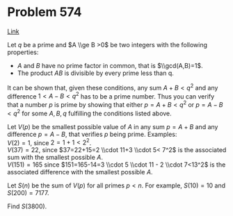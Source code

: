 # Problem 574

[Link](https://projecteuler.net/problem=574)

Let $q$ be a prime and $A \\ge B >0$ be two integers with the following properties: 

*   $A$ and $B$ have no prime factor in common, that is $\\gcd(A,B)=1$.
*   The product $AB$ is divisible by every prime less than q.

It can be shown that, given these conditions, any sum $A+B<q^2$ and any difference $1<A-B<q^2$ has to be a prime number. Thus you can verify that a number $p$ is prime by showing that either $p=A+B<q^2$ or $p=A-B<q^2$ for some $A,B,q$ fulfilling the conditions listed above.

Let $V(p)$ be the smallest possible value of $A$ in any sum $p=A+B$ and any difference $p=A-B$, that verifies $p$ being prime. Examples:  
$V(2)=1$, since $2=1+1< 2^2$.  
$V(37)=22$, since $37=22+15=2 \\cdot 11+3 \\cdot 5< 7^2$ is the associated sum with the smallest possible $A$.  
$V(151)=165$ since $151=165-14=3 \\cdot 5 \\cdot 11 - 2 \\cdot 7<13^2$ is the associated difference with the smallest possible $A$. 

Let $S(n)$ be the sum of $V(p)$ for all primes $p<n$. For example, $S(10)=10$ and $S(200)=7177$.

Find $S(3800)$.